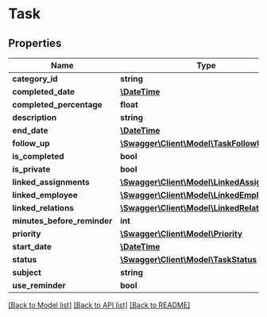 # Task

## Properties
Name | Type | Description | Notes
------------ | ------------- | ------------- | -------------
**category_id** | **string** |  | [optional] 
**completed_date** | [**\DateTime**](\DateTime.md) |  | [optional] 
**completed_percentage** | **float** |  | [optional] 
**description** | **string** |  | [optional] 
**end_date** | [**\DateTime**](\DateTime.md) |  | [optional] 
**follow_up** | [**\Swagger\Client\Model\TaskFollowUp**](TaskFollowUp.md) |  | [optional] 
**is_completed** | **bool** |  | [optional] 
**is_private** | **bool** |  | [optional] 
**linked_assignments** | [**\Swagger\Client\Model\LinkedAssignment[]**](LinkedAssignment.md) |  | [optional] 
**linked_employee** | [**\Swagger\Client\Model\LinkedEmployee**](LinkedEmployee.md) |  | [optional] 
**linked_relations** | [**\Swagger\Client\Model\LinkedRelation[]**](LinkedRelation.md) |  | [optional] 
**minutes_before_reminder** | **int** |  | [optional] 
**priority** | [**\Swagger\Client\Model\Priority**](Priority.md) |  | [optional] 
**start_date** | [**\DateTime**](\DateTime.md) |  | [optional] 
**status** | [**\Swagger\Client\Model\TaskStatus**](TaskStatus.md) |  | [optional] 
**subject** | **string** |  | [optional] 
**use_reminder** | **bool** |  | [optional] 

[[Back to Model list]](../README.md#documentation-for-models) [[Back to API list]](../README.md#documentation-for-api-endpoints) [[Back to README]](../README.md)


